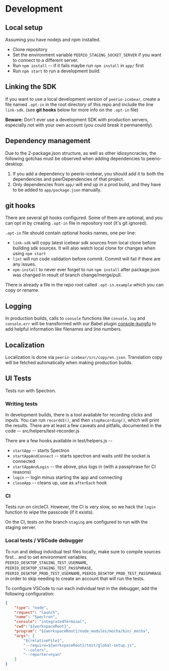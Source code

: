 # Development

## Local setup

Assuming you have nodejs and npm installed.

- Clone repository
- Set the environment variable `PEERIO_STAGING_SOCKET_SERVER` if you want to connect to a different server.
- Run `npm install` -- if it fails maybe run `npm install` in `app/` first
- Run `npm start` to run a development build.

## Linking the SDK

If you want to use a local development version of `peerio-icebear`, create a file named `.opt-in` in the root directory of this repo and include the line `link-sdk`. (see **git hooks** below for more info on the `.opt-in` file)

**Beware:** Don't ever use a development SDK with production servers, especially not with your own account (you could break it permanently).

## Dependency management

Due to the 2-package.json structure, as well as other idiosyncracies, the following gotchas must be observed when adding dependencies to peerio-desktop:
1. If you add a dependency to peerio-icebear, you should add it to both the dependencies and peerDependencies of that project.
2. Only dependencies from `app/` will end up in a prod build, and they have to be added to `app/package.json` manually.

## git hooks

There are several git hooks configured. Some of them are optional, and you can opt in by creating `.opt-in` file in repository root (it's git ignored).

`.opt-in` file should contain optional hooks names, one per line:
* `link-sdk` will copy latest icebear sdk sources from local clone before building sdk sources. It will also watch local clone for changes when using `npm start`
* `lint` will run code validation before commit. Commit will fail if there are any issues.
* `npm-install` to never ever forget to run `npm install` after package.json was changed in result of branch change/merge/pull.

There is already a file in the repo root called `.opt-in.example` which you can copy or rename.

## Logging

In production builds, calls to `console` functions like `console.log` and
`console.err` will be transformed with our Babel plugin
[console-kungfu](https://github.com/PeerioTechnologies/babel-plugin-console-kungfu)
to add helpful information like filenames and line numbers.

## Localization

Localization is done via `peerio-icebear/src/copy/en.json`. Translation copy will be fetched automatically when making production builds.


## UI Tests

Tests run with Spectron.

### Writing tests

In development builds, there is a tool available for recording clicks and inputs. You can run `recordUI()`, and then `stopRecording()`, which will print the results. There are at least a few caveats and pitfalls, documented in the code -- src/helpers/test-recorder.js

There are a few hooks available in test/helpers.js --

- `startApp` -- starts Spectron
- `startAppAndConnect` -- starts spectron and waits until the socket is connected
- `startAppAndLogin` -- the above, plus logs in (with a passphrase for CI reasons)
- `login` -- login minus starting the app and connecting
- `closeApp` -- cleans up, use as `afterEach` hook

### CI

Tests run on circleCI. However, the CI is very slow, so we hack the `login` function to wipe the passcode (if it exists).

On the CI, tests on the branch `staging` are configured to run with the staging server.

### Local tests / VSCode debugger

To run and debug indvidual test files locally, make sure to compile sources first... and to set environment variables `PEERIO_DESKTOP_STAGING_TEST_USERNAME`, `PEERIO_DESKTOP_STAGING_TEST_PASSPHRASE`, `PEERIO_DESKTOP_PROD_TEST_USERNAME`, `PEERIO_DESKTOP_PROD_TEST_PASSPHRASE` in order to skip needing to create an account that will run the tests.

To configure VSCode to run each individual test in the debugger, add the following configuration:

```json
{
    "type": "node",
    "request": "launch",
    "name": "Spectron",
    "console": "integratedTerminal",
    "cwd":"${workspaceRoot}",
    "program": "${workspaceRoot}/node_modules/mocha/bin/_mocha",
    "args": [
        "${relativeFile}",
        "--require=${workspaceRoot}/test/global-setup.js",
        "--colors",
        "--reporter=nyan"
    ]
}
```

